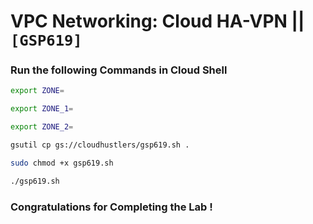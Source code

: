 # VPC Networking: Cloud HA-VPN || `[GSP619]`

### Run the following Commands in Cloud Shell

```bash
export ZONE=
```

```bash
export ZONE_1=
```

```bash
export ZONE_2=
```

```bash
gsutil cp gs://cloudhustlers/gsp619.sh .

sudo chmod +x gsp619.sh

./gsp619.sh
```

### Congratulations for Completing the Lab !